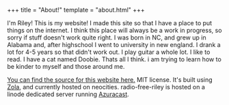 +++
title = "About!"
template = "about.html"
+++

I'm Riley! This is my website! I made this site so that I have a place to put things on the internet. I think this place will always be a work in progress, so sorry if stuff doesn't work quite right. I was born in NC, and grew up in Alabama and, after highschool I went to university in new england. I drank a lot for 4-5 years so that didn't work out. I play guitar a whole lot. I like to read. I have a cat named Doobie. Thats all I think. i am trying to learn how to be kinder to myself and those around me.  
  
[You can find the source for this website here.](https://github.com/CompletelyGeneric/neocities) MIT license. It's built using [Zola](https://www.getzola.org), and currently hosted on neocities. radio-free-riley is hosted on a linode dedicated server running [Azuracast](https://www.azuracast.com).